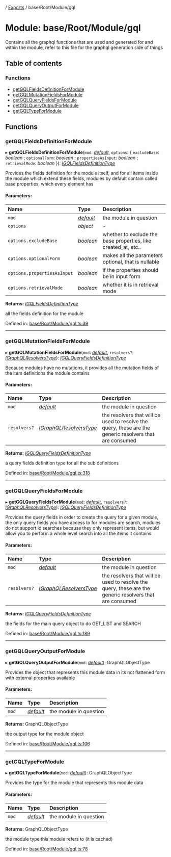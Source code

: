 [](../README.md) / [Exports](../modules.md) / base/Root/Module/gql

# Module: base/Root/Module/gql

Contains all the graphql functions that are used and generated for and within
the module, refer to this file for the graphql generation side of things

## Table of contents

### Functions

- [getGQLFieldsDefinitionForModule](base_root_module_gql.md#getgqlfieldsdefinitionformodule)
- [getGQLMutationFieldsForModule](base_root_module_gql.md#getgqlmutationfieldsformodule)
- [getGQLQueryFieldsForModule](base_root_module_gql.md#getgqlqueryfieldsformodule)
- [getGQLQueryOutputForModule](base_root_module_gql.md#getgqlqueryoutputformodule)
- [getGQLTypeForModule](base_root_module_gql.md#getgqltypeformodule)

## Functions

### getGQLFieldsDefinitionForModule

▸ **getGQLFieldsDefinitionForModule**(`mod`: [*default*](../classes/base_root_module.default.md), `options`: { `excludeBase`: *boolean* ; `optionalForm`: *boolean* ; `propertiesAsInput`: *boolean* ; `retrievalMode`: *boolean*  }): [*IGQLFieldsDefinitionType*](../interfaces/base_root_gql.igqlfieldsdefinitiontype.md)

Provides the fields definition for the module itself, and for all
items inside the module which extend these fields, modules by default
contain called base properties, which every element has

#### Parameters:

Name | Type | Description |
:------ | :------ | :------ |
`mod` | [*default*](../classes/base_root_module.default.md) | the module in question   |
`options` | *object* | - |
`options.excludeBase` | *boolean* | whether to exclude the base properties, like created_at, etc..   |
`options.optionalForm` | *boolean* | makes all the parameters optional, that is nullable   |
`options.propertiesAsInput` | *boolean* | if the properties should be in input form   |
`options.retrievalMode` | *boolean* | whether it is in retrieval mode   |

**Returns:** [*IGQLFieldsDefinitionType*](../interfaces/base_root_gql.igqlfieldsdefinitiontype.md)

all the fields definition for the module

Defined in: [base/Root/Module/gql.ts:39](https://github.com/onzag/itemize/blob/11a98dec/base/Root/Module/gql.ts#L39)

___

### getGQLMutationFieldsForModule

▸ **getGQLMutationFieldsForModule**(`mod`: [*default*](../classes/base_root_module.default.md), `resolvers?`: [*IGraphQLResolversType*](../interfaces/base_root_gql.igraphqlresolverstype.md)): [*IGQLQueryFieldsDefinitionType*](../interfaces/base_root_gql.igqlqueryfieldsdefinitiontype.md)

Because modules have no mutations, it provides all the mutation
fields of the item definitions the module contains

#### Parameters:

Name | Type | Description |
:------ | :------ | :------ |
`mod` | [*default*](../classes/base_root_module.default.md) | the module in question   |
`resolvers?` | [*IGraphQLResolversType*](../interfaces/base_root_gql.igraphqlresolverstype.md) | the resolvers that will be used to resolve the query, these are the generic resolvers that are consumed   |

**Returns:** [*IGQLQueryFieldsDefinitionType*](../interfaces/base_root_gql.igqlqueryfieldsdefinitiontype.md)

a query fields definition type for all the sub definitions

Defined in: [base/Root/Module/gql.ts:318](https://github.com/onzag/itemize/blob/11a98dec/base/Root/Module/gql.ts#L318)

___

### getGQLQueryFieldsForModule

▸ **getGQLQueryFieldsForModule**(`mod`: [*default*](../classes/base_root_module.default.md), `resolvers?`: [*IGraphQLResolversType*](../interfaces/base_root_gql.igraphqlresolverstype.md)): [*IGQLQueryFieldsDefinitionType*](../interfaces/base_root_gql.igqlqueryfieldsdefinitiontype.md)

Provides the query fields in order to create the query
for a given module, the only query fields you have access to
for modules are search, modules do not support id searches
because they only represent items, but would allow you to perform
a whole level search into all the items it contains

#### Parameters:

Name | Type | Description |
:------ | :------ | :------ |
`mod` | [*default*](../classes/base_root_module.default.md) | the module in question   |
`resolvers?` | [*IGraphQLResolversType*](../interfaces/base_root_gql.igraphqlresolverstype.md) | the resolvers that will be used to resolve the query, these are the generic resolvers that are consumed   |

**Returns:** [*IGQLQueryFieldsDefinitionType*](../interfaces/base_root_gql.igqlqueryfieldsdefinitiontype.md)

the fields for the main query object to do GET_LIST and SEARCH

Defined in: [base/Root/Module/gql.ts:189](https://github.com/onzag/itemize/blob/11a98dec/base/Root/Module/gql.ts#L189)

___

### getGQLQueryOutputForModule

▸ **getGQLQueryOutputForModule**(`mod`: [*default*](../classes/base_root_module.default.md)): GraphQLObjectType

Provides the object that represents this module data in
its not flattened form with external properties available

#### Parameters:

Name | Type | Description |
:------ | :------ | :------ |
`mod` | [*default*](../classes/base_root_module.default.md) | the module in question   |

**Returns:** GraphQLObjectType

the output type for the module object

Defined in: [base/Root/Module/gql.ts:106](https://github.com/onzag/itemize/blob/11a98dec/base/Root/Module/gql.ts#L106)

___

### getGQLTypeForModule

▸ **getGQLTypeForModule**(`mod`: [*default*](../classes/base_root_module.default.md)): GraphQLObjectType

Provides the type for the module
that represents this module data

#### Parameters:

Name | Type | Description |
:------ | :------ | :------ |
`mod` | [*default*](../classes/base_root_module.default.md) | the module in question   |

**Returns:** GraphQLObjectType

the module type this module refers to (it is cached)

Defined in: [base/Root/Module/gql.ts:78](https://github.com/onzag/itemize/blob/11a98dec/base/Root/Module/gql.ts#L78)
